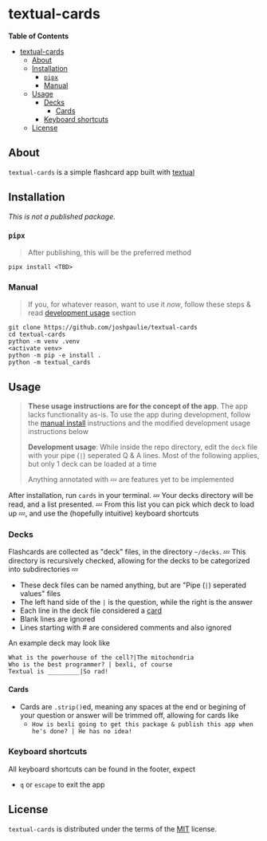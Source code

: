 # textual-cards

<!-- [![PyPI - Version](https://img.shields.io/pypi/v/textual-cards.svg)](https://pypi.org/project/textual-cards)
[![PyPI - Python Version](https://img.shields.io/pypi/pyversions/textual-cards.svg)](https://pypi.org/project/textual-cards) -->
**Table of Contents**

- [textual-cards](#textual-cards)
  - [About](#about)
  - [Installation](#installation)
    - [`pipx`](#pipx)
    - [Manual](#manual)
  - [Usage](#usage)
    - [Decks](#decks)
      - [Cards](#cards)
    - [Keyboard shortcuts](#keyboard-shortcuts)
  - [License](#license)

## About
`textual-cards` is a simple flashcard app built with [textual](https://github.com/Textualize/textual)

## Installation
_This is not a published package._

### `pipx`
> After publishing, this will be the preferred method
```console
pipx install <TBD>
```

### Manual
> If you, for whatever reason, want to use it *now*, follow these steps & read [development usage](#usage) section
```console
git clone https://github.com/joshpaulie/textual-cards
cd textual-cards
python -m venv .venv
<activate venv>
python -m pip -e install .
python -m textual_cards
```

## Usage
> **These usage instructions are for the concept of the app**. The app lacks functionality as-is.
> To use the app during development, follow the [manual install](#manual) instructions and the modified development usage instructions below
> 
> **Development usage**: While inside the repo directory, edit the `deck` file with your pipe (`|`) seperated Q & A lines. Most of the following applies, but only 1 deck can be loaded at a time
> 
> Anything annotated with 💤 are features yet to be implemented


After installation, run `cards` in your terminal. 💤 Your decks directory will be read, and a list presented. 💤 From this list you can pick which deck to load up 💤, and use the (hopefully intuitive) keyboard shortcuts 

### Decks
Flashcards are collected as "deck" files, in the directory `~/decks`. 💤 This directory is recursively checked, allowing for the decks to be categorized into subdirectories 💤

- These deck files can be named anything, but are "Pipe (`|`) seperated values" files
- The left hand side of the `|` is the question, while the right is the answer
- Each line in the deck file considered a [card](#cards)
- Blank lines are ignored
- Lines starting with # are considered comments and also ignored

An example deck may look like
```
What is the powerhouse of the cell?|The mitochondria
Who is the best programmer? | bexli, of course
Textual is _________|So rad!
```

#### Cards
- Cards are `.strip()`ed, meaning any spaces at the end or begining of your question or answer will be trimmed off, allowing for cards like
  - `How is bexli going to get this package & publish this app when he's done? | He has no idea!`

### Keyboard shortcuts
All keyboard shortcuts can be found in the footer, expect
- `q` or `escape` to exit the app

## License
`textual-cards` is distributed under the terms of the [MIT](https://spdx.org/licenses/MIT.html) license.
